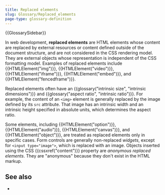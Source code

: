 ```yaml
---
title: Replaced elements
slug: Glossary/Replaced_elements
page-type: glossary-definition
---
```


{{GlossarySidebar}}

In web development, **replaced elements** are HTML elements whose content are replaced by external resources or content defined outside of the document structure, and are not considered in the CSS rendering model. They are external objects whose representation is independent of the CSS formatting model. Examples of replaced elements include {{HTMLElement("img")}}, {{HTMLElement("video")}}, {{HTMLElement("iframe")}}, {{HTMLElement("embed")}}, and {{HTMLElement("fencedframe")}}.

Replaced elements often have an {{glossary("intrinsic size", "intrinsic dimensions")}} and {{glossary("aspect ratio", "intrinsic ratio")}}. For example, the content of an `<img>` element is generally replaced by the image defined by its `src` attribute. That image has an intrinsic width and an intrinsic height specified in absolute units, which determines the aspect ratio.

Some elements, including {{HTMLElement("option")}}, {{HTMLElement("audio")}}, {{HTMLElement("canvas")}}, and {{HTMLElement("object")}}, are treated as replaced elements only in specific cases. Form controls are generally non-replaced _widgets_, except for `<input type="image">`, which is replaced with an image. Objects inserted using the CSS {{cssxref("content")}} property are _anonymous replaced elements_. They are "anonymous" because they don't exist in the HTML markup.

## See also

-
